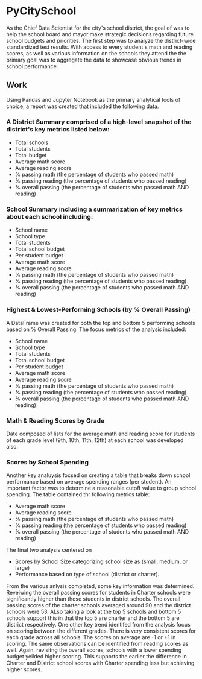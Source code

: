 # PyCitySchool

As the Chief Data Scientist for the city's school district, the goal of was to help the school board and mayor make strategic decisions regarding future school budgets and priorities. The first step was to analyze the district-wide standardized test results. With access to every student's math and reading scores, as well as various information on the schools they attend the the primary goal was to aggregate the data to showcase obvious trends in school performance.

## Work
Using Pandas and Jupyter Notebook as the primary analytical tools of choice, a report was created that included the following data. 

### A District Summary comprised of a high-level snapshot of the district's key metrics listed below:

* Total schools
* Total students
* Total budget
* Average math score
* Average reading score
* % passing math (the percentage of students who passed math)
* % passing reading (the percentage of students who passed reading)
* % overall passing (the percentage of students who passed math AND reading)

### School Summary including a summarization of key metrics about each school including:

* School name
* School type
* Total students
* Total school budget
* Per student budget
* Average math score
* Average reading score
* % passing math (the percentage of students who passed math)
* % passing reading (the percentage of students who passed reading)
* % overall passing (the percentage of students who passed math AND reading)

### Highest & Lowest-Performing Schools (by % Overall Passing)
A DataFrame was created for both the top and bottom 5 performing schools based on % Overall Passing. The focus metrics of the analysis included:

* School name
* School type
* Total students
* Total school budget
* Per student budget
* Average math score
* Average reading score
* % passing math (the percentage of students who passed math)
* % passing reading (the percentage of students who passed reading)
* % overall passing (the percentage of students who passed math AND reading)

### Math  & Reading Scores by Grade
Date composed of lists for the average math and reading score for students of each grade level (9th, 10th, 11th, 12th) at each school was developed also. 

### Scores by School Spending
Another key analuysis focsed on creating a table that breaks down school performance based on average spending ranges (per student). An important factor was to determine a reasonable cutoff value to group school spending. The table contained thr following metrics table:

* Average math score
* Average reading score
* % passing math (the percentage of students who passed math)
* % passing reading (the percentage of students who passed reading)
* % overall passing (the percentage of students who passed math AND reading)

The final two analysis centered on

* Scores by School Size categorizing school size as (small, medium, or large) 
* Performance based on type of school (district or charter).

From the various anlysis completed, some key information was determined. Reveiwing the overall passing scores for students in Charter schools were significantly higher than those students in district schools. The overall passing scores of the charter schools averaged around 90 and the district schools were 53. ALso taking a look at the top 5 schools and bottom 5 schools support this in that the top 5 are charter and the bottom 5 are district respectively. One other key trend identifed from the analysis focus on scoring between the different grades. There is very consistent scores for each grade across all schools. The scores on average are -1 or +1 in scoring. The same observations can be identified from reading scores as well. Again, revisitng the overall scores, schools with a lower spending budget yeilded higher scoring. This supports the earlier the difference in Charter and District school scores with Charter spending less but achieving higher scores. 
